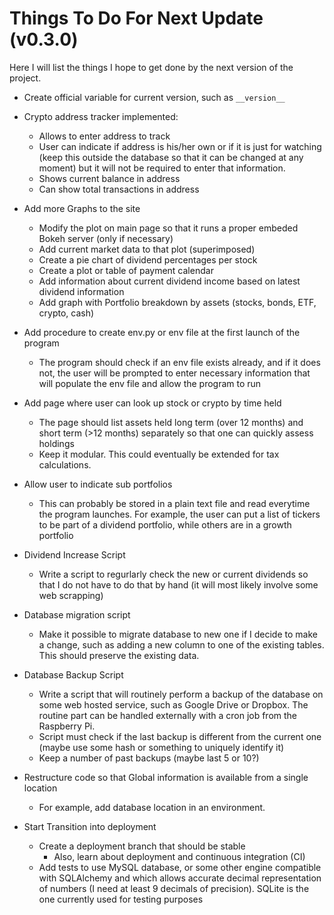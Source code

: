 # Things To Do For Next Update (v0.3.0)

Here I will list the things I hope to get done by the next version of the project. 

- Create official variable for current version, such as `__version__`

- Crypto address tracker implemented:
    - Allows to enter address to track
    - User can indicate if address is his/her own or if it is just for watching (keep this outside the database so that it can be changed at any moment) but it will not be required to enter that information. 
    - Shows current balance in address
    - Can show total transactions in address

- Add more Graphs to the site
    - Modify the plot on main page so that it runs a proper embeded Bokeh server (only if necessary)
    - Add current market data to that plot (superimposed)
    - Create a pie chart of dividend percentages per stock
    - Create a plot or table of payment calendar
    - Add information about current dividend income based on latest dividend information
    - Add graph with Portfolio breakdown by assets (stocks, bonds, ETF, crypto, cash)

- Add procedure to create env.py or env file at the first launch of the program
    - The program should check if an env file exists already, and if it does not, the user will be prompted to enter necessary information that will populate the env file and allow the program to run

- Add page where user can look up stock or crypto by time held
    - The page should list assets held long term (over 12 months) and short term (>12 months) separately so that one can quickly assess holdings
    - Keep it modular. This could eventually be extended for tax calculations.

- Allow user to indicate sub portfolios
    - This can probably be stored in a plain text file and read everytime the program launches. For example, the user can put a list of tickers to be part of a dividend portfolio, while others are in a growth portfolio

- Dividend Increase Script
    - Write a script to regurlarly check the new or current dividends so that I do not have to do that by hand (it will most likely involve some web scrapping)

- Database migration script
    - Make it possible to migrate database to new one if I decide to make a change, such as adding a new column to one of the existing tables. This should preserve the existing data.

- Database Backup Script
    - Write a script that will routinely  perform a backup of the database on some web hosted service, such as Google Drive or Dropbox. The routine part can be handled externally with a cron job from the Raspberry Pi.
    - Script must check if the last backup is different from the current one (maybe use some hash or something to uniquely identify it)
    - Keep a number of past backups (maybe last 5 or 10?)

- Restructure code so that Global information is available from a single location
    - For example, add database location in an environment.

- Start Transition into deployment
    - Create a deployment branch that should be stable
        - Also, learn about deployment and continuous integration (CI)
    - Add tests to use MySQL database, or some other engine compatible with SQLAlchemy and which allows accurate decimal representation of numbers (I need at least 9 decimals of precision). SQLite is the one currently used for testing purposes


